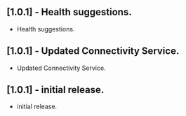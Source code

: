 ## [1.0.1] - Health suggestions.

* Health suggestions.

## [1.0.1] - Updated Connectivity Service.

* Updated Connectivity Service.

## [1.0.1] - initial release.

* initial release.
